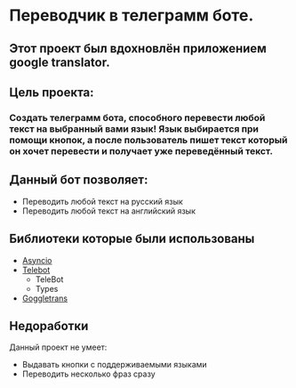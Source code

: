 # Переводчик в телеграмм боте.
## Этот проект был вдохновлён приложением google translator.

## Цель проекта:
### Создать телеграмм бота, способного перевести любой текст на выбранный вами язык! Язык выбирается при помощи кнопок, а после пользователь пишет текст который он хочет перевести и получает уже переведённый текст.


## Данный бот позволяет:
- Переводить любой текст на русский язык
- Переводить любой текст на английский язык

## Библиотеки которые были использованы
- <a href="https://docs.python.org/3/library/asyncio.html" title="Документация библиотеки Asyncio">Asyncio</a>
- <a href="https://pypi.org/project/pyTelegramBotAPI/" title="Документация библиотеки 
 Telebot">Telebot</a>
  - TeleBot
  - Types
- <a href = "https://py-googletrans.readthedocs.io/en/latest/" title = "Документация библиотеки Googletrans">Goggletrans</a>

## Недоработки
Данный проект не умеет:
  - Выдавать кнопки с поддерживаемыми языками
  - Переводить несколько фраз сразу
